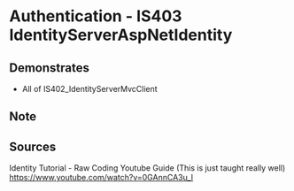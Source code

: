 # Authentication - IS403 IdentityServerAspNetIdentity

## Demonstrates

 * All of IS402_IdentityServerMvcClient


## Note


## Sources


Identity Tutorial - Raw Coding Youtube Guide (This is just taught really well)  
https://www.youtube.com/watch?v=0GAnnCA3u_I
